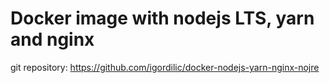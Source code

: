 # Docker image with nodejs LTS, yarn and nginx

git repository: https://github.com/igordilic/docker-nodejs-yarn-nginx-nojre

